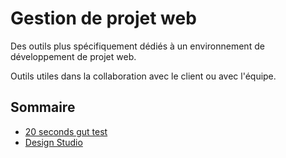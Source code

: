 # Gestion de projet web

Des outils plus spécifiquement dédiés à un environnement de développement de projet web.

Outils utiles dans la collaboration avec le client ou avec l'équipe.

## Sommaire

* [20 seconds gut test](/web-project-management/20-second-gut-test.md)
* [Design Studio](/web-project-management/design-studio.md)



